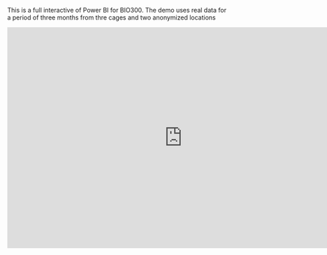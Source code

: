 <!-- Shows first report page -->
This is a full interactive of Power BI for BIO300.
The demo uses real data for a period of three months from thre cages and two anonymized locations


<iframe 
	width="800" 
	height="506" 
	name ="Power BI for BIO3000" 
	src="https://app.powerbi.com/view?r=eyJrIjoiMzcyNTcxNzYtZmFjOC00Yjk1LTgwM2ItNzM1ZmM2OTc4YjQ2IiwidCI6ImZhMWRhNjI0LTkwNDktNGY0My1hYmQ1LTk3MGNiNTc4YThjNiIsImMiOjl9&pageName=ReportSection89350eaf285942f2bbe8" 
	frameborder="0" 	
	allowFullScreen="true">
</iframe>



